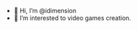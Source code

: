 - 👋 Hi, I’m @idimension
- 👀 I’m interested to video games creation. 

<!---
idimension18/idimension18 is a ✨ special ✨ repository because its `README.md` (this file) appears on your GitHub profile.
You can click the Preview link to take a look at your changes.
--->
